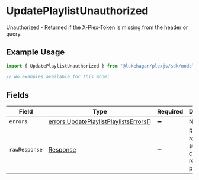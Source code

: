 # UpdatePlaylistUnauthorized

Unauthorized - Returned if the X-Plex-Token is missing from the header or query.

## Example Usage

```typescript
import { UpdatePlaylistUnauthorized } from "@lukehagar/plexjs/sdk/models/errors";

// No examples available for this model
```

## Fields

| Field                                                                                                 | Type                                                                                                  | Required                                                                                              | Description                                                                                           |
| ----------------------------------------------------------------------------------------------------- | ----------------------------------------------------------------------------------------------------- | ----------------------------------------------------------------------------------------------------- | ----------------------------------------------------------------------------------------------------- |
| `errors`                                                                                              | [errors.UpdatePlaylistPlaylistsErrors](../../../sdk/models/errors/updateplaylistplaylistserrors.md)[] | :heavy_minus_sign:                                                                                    | N/A                                                                                                   |
| `rawResponse`                                                                                         | [Response](https://developer.mozilla.org/en-US/docs/Web/API/Response)                                 | :heavy_minus_sign:                                                                                    | Raw HTTP response; suitable for custom response parsing                                               |